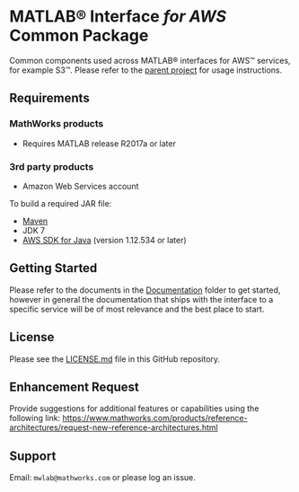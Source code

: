 # MATLAB® Interface *for AWS* Common Package

Common components used across MATLAB® interfaces for AWS™ services, for example S3™.
Please refer to the [parent project](https://github.com/mathworks-ref-arch/mathworks-aws-support) for usage instructions.

## Requirements

### MathWorks products

* Requires MATLAB release R2017a or later

### 3rd party products

* Amazon Web Services account

To build a required JAR file:

* [Maven](https://maven.apache.org/)
* JDK 7
* [AWS SDK for Java](https://aws.amazon.com/sdk-for-java/) (version 1.12.534 or later)

## Getting Started

Please refer to the documents in the [Documentation](Documentation/README.md) folder to get started, however in general the documentation that ships with the interface to a specific service will be of most relevance and the best place to start.

## License

Please see the [LICENSE.md](LICENSE.md) file in this GitHub repository.

## Enhancement Request

Provide suggestions for additional features or capabilities using the following link:
https://www.mathworks.com/products/reference-architectures/request-new-reference-architectures.html

## Support

Email: `mwlab@mathworks.com` or please log an issue.

[//]: #  (Copyright 2018-2023 The MathWorks, Inc.)
